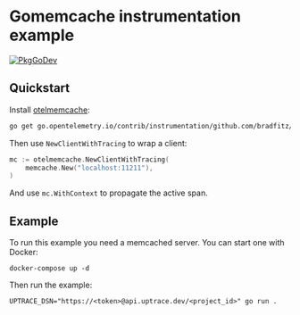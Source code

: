 # Gomemcache instrumentation example

[![PkgGoDev](https://pkg.go.dev/badge/go.opentelemetry.io/contrib/instrumentation/github.com/bradfitz/gomemcache/memcache/otelmemcache)](https://pkg.go.dev/go.opentelemetry.io/contrib/instrumentation/github.com/bradfitz/gomemcache/memcache/otelmemcache)

## Quickstart

Install
[otelmemcache](https://github.com/open-telemetry/opentelemetry-go-contrib/tree/master/instrumentation/github.com/bradfitz/gomemcache/memcache/otelmemcache):

```bash
go get go.opentelemetry.io/contrib/instrumentation/github.com/bradfitz/gomemcache/memcache/otelmemcache
```

Then use `NewClientWithTracing` to wrap a client:

```go
mc := otelmemcache.NewClientWithTracing(
    memcache.New("localhost:11211"),
)
```

And use `mc.WithContext` to propagate the active span.

## Example

To run this example you need a memcached server. You can start one with Docker:

```shell
docker-compose up -d
```

Then run the example:

```shell
UPTRACE_DSN="https://<token>@api.uptrace.dev/<project_id>" go run .
```
